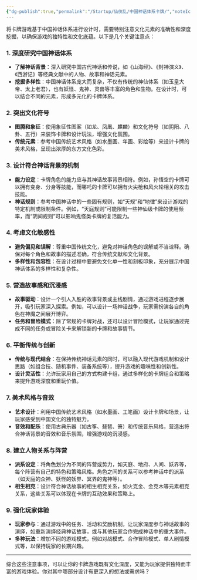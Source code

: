 ```yaml
---
{"dg-publish":true,"permalink":"/Startup/仙侠乱/中国神话体系卡牌/","noteIcon":""}
---
```


将卡牌游戏基于中国神话体系进行设计时，需要特别注意文化元素的准确性和深度挖掘，以确保游戏的独特性和文化底蕴。以下是几个关键注意点：

### 1. **深度研究中国神话体系**
- **了解神话背景**：深入研究中国古代神话和传说，如《山海经》、《封神演义》、《西游记》等经典文献中的人物、故事和神话元素。
- **挖掘多样性**：中国神话体系庞大而复杂，不仅有传统的神仙体系（如玉皇大帝、太上老君），也有妖怪、鬼神、灵兽等丰富的角色和生物。在设计时，可以结合不同的元素，形成多元化的卡牌体系。

### 2. **突出文化符号**
- **图腾和象征**：使用象征性图案（如龙、凤凰、麒麟）和文化符号（如阴阳、八卦、五行）来装饰卡牌和设计玩法，增强文化氛围。
- **传统元素**：参考中国传统艺术风格（如水墨画、年画、彩绘等）来设计卡牌的美术风格，呈现出浓厚的东方文化色彩。

### 3. **设计符合神话背景的机制**
- **能力设定**：卡牌角色的能力应与其神话故事背景相符。例如，孙悟空的卡牌可以拥有变身、分身等技能，而哪吒的卡牌可以拥有火尖枪和风火轮相关的攻击技能。
- **神话规则**：参考中国神话中的一些固有规则，如“天规”和“地律”来设计游戏的特定机制或限制条件。例如，“天庭规则”可能限制一些神仙级卡牌的使用频率，而“阴间规则”可以影响鬼怪类卡牌的复活能力。

### 4. **考虑文化敏感性**
- **避免偏见和误解**：尊重中国传统文化，避免对神话角色的误解或不当诠释。确保对每个角色和故事的描述准确，符合传统文献和文化背景。
- **多样性和包容性**：在设计过程中要避免文化单一性和刻板印象，充分展示中国神话体系的多样性和复杂性。

### 5. **营造故事感和沉浸感**
- **故事驱动**：设计一个引人入胜的故事背景或主线剧情，通过游戏进程逐步展开，吸引玩家深入探索。例如，可以设计一场神话战争，玩家需扮演各自的角色在神魔之间展开博弈。
- **任务和冒险模式**：除了常规的卡牌对战，还可以设计冒险模式，让玩家通过完成不同的任务或冒险关卡来解锁新的卡牌和故事情节。

### 6. **平衡传统与创新**
- **传统与现代结合**：在保持传统神话元素的同时，可以融入现代游戏机制和设计思路（如组合技、随机事件、装备系统等），提升游戏的趣味性和创新性。
- **设计灵活性**：允许玩家用自己的方式构建卡组，通过多样化的卡牌组合和策略来提升游戏深度和重玩价值。

### 7. **美术风格与音效**
- **艺术设计**：利用中国传统艺术风格（如水墨画、工笔画）设计卡牌和场景，让玩家感受到中国文化的独特魅力。
- **音效和配乐**：使用古典乐器（如古筝、琵琶、箫）和传统音乐风格，营造出符合神话背景的音效和音乐氛围，增强游戏的沉浸感。

### 8. **建立人物关系与阵营**
- **派系设定**：将角色划分为不同的阵营或势力，如天庭、地府、人间、妖界等，每个阵营有自己的特色和策略风格。角色之间的关系可以参考神话中的派系（如天庭的众神、妖怪的妖界、冥界的鬼神等）。
- **相生相克**：设计符合神话故事的相生相克关系，如火克金、金克木等元素相克关系，这些关系可以体现在卡牌的互动效果和策略上。

### 9. **强化玩家体验**
- **玩家参与**：通过游戏中的任务、活动和奖励机制，让玩家深度参与神话故事的演绎，如重新演绎经典神话故事，或与其他玩家合作完成神话中的重大事件。
- **多种玩法**：增加不同的游戏模式，例如对战模式、合作冒险模式、单人剧情模式等，以保持玩家的长期兴趣。

---

综合这些注意事项，可以让你的卡牌游戏既有文化深度，又能为玩家提供独特而丰富的游戏体验。你对其中哪部分设计有更深入的想法或需求吗？